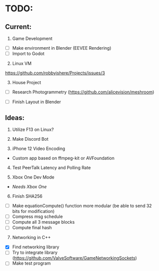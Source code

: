 # TODO:
## Current:

1. Game Development
- [ ] Make environment in Blender (EEVEE Rendering)
- [ ] Import to Godot

2. Linux VM

https://github.com/robbyishere/Projects/issues/3


3. House Project
- [ ] Research Photogrammetry (https://github.com/alicevision/meshroom)
- [ ] Finish Layout in Blender


## Ideas:
1. Utilize F13 on Linux?

2. Make Discord Bot

3. iPhone 12 Video Encoding
* Custom app based on ffmpeg-kit or AVFoundation

4. Test PeerTalk Latency and Polling Rate

5. Xbox One Dev Mode
* _Needs Xbox One_

6. Finish SHA256
- [ ] Make equationCompute() function more modular (be able to send 32 bits for modification) 
- [ ] Compress msg schedule
- [ ] Compute all 3 message blocks
- [ ] Compute final hash

7. Networking in C++
- [x] Find networking library
- [ ] Try to integrate library (https://github.com/ValveSoftware/GameNetworkingSockets)
- [ ] Make test program

